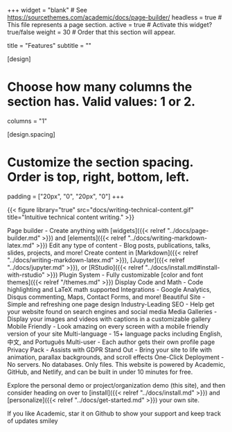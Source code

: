 +++ 
widget = "blank" # See https://sourcethemes.com/academic/docs/page-builder/ 
headless = true # This file represents a page section. 
active = true # Activate this widget? true/false 
weight = 30 # Order that this section will appear.

title = "Features" 
subtitle = ""

[design]

# Choose how many columns the section has. Valid values: 1 or 2.
columns = "1"

[design.spacing]

# Customize the section spacing. Order is top, right, bottom, left.
padding = ["20px", "0", "20px", "0"]
+++

{{< figure library="true" src="docs/writing-technical-content.gif" title="Intuitive technical content writing." >}}

Page builder - Create anything with [widgets]({{< relref "../docs/page-builder.md" >}}) and [elements]({{< relref "../docs/writing-markdown-latex.md" >}})
Edit any type of content - Blog posts, publications, talks, slides, projects, and more!
Create content in [Markdown]({{< relref "../docs/writing-markdown-latex.md" >}}), [Jupyter]({{< relref "../docs/jupyter.md" >}}), or [RStudio]({{< relref "../docs/install.md#install-with-rstudio" >}})
Plugin System - Fully customizable [color and font themes]({{< relref "/themes.md" >}})
Display Code and Math - Code highlighting and LaTeX math supported
Integrations - Google Analytics, Disqus commenting, Maps, Contact Forms, and more!
Beautiful Site - Simple and refreshing one page design
Industry-Leading SEO - Help get your website found on search engines and social media
Media Galleries - Display your images and videos with captions in a customizable gallery
Mobile Friendly - Look amazing on every screen with a mobile friendly version of your site
Multi-language - 15+ language packs including English, 中文, and Português
Multi-user - Each author gets their own profile page
Privacy Pack - Assists with GDPR
Stand Out - Bring your site to life with animation, parallax backgrounds, and scroll effects
One-Click Deployment - No servers. No databases. Only files.
This website is powered by Academic, GitHub, and Netlify, and can be built in under 10 minutes for free.

Explore the personal demo or project/organization demo (this site), and then consider heading on over to [install]({{< relref "../docs/install.md" >}}) and [personalize]({{< relref "../docs/get-started.md" >}}) your own site.

If you like Academic, star it on Github to show your support and keep track of updates smiley
